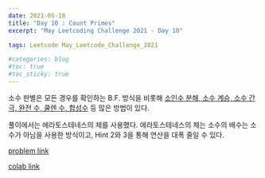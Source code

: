 ```yaml
---
date: 2021-05-10
title: "Day 10 : Count Primes"
excerpt: "May Leetcoding Challenge 2021 - Day 10"

tags: Leetcode May_Leetcode_Challenge_2021

#categories: blog
#toc: true
#toc_sticky: true
---
```


<script src="https://gist.github.com/1cg2cg3cg/74de2df1d6d61c041296b1e0538a45b9.js"></script>


소수 판별은 모든 경우를 확인하는 B.F. 방식을 비롯해 [소인수 분해, 소수 계승, 소수 간극, 완전 수, 쿨렌 수, 합성수](https://ko.wikipedia.org/wiki/%EC%97%90%EB%9D%BC%ED%86%A0%EC%8A%A4%ED%85%8C%EB%84%A4%EC%8A%A4%EC%9D%98_%EC%B2%B4) 등 많은 방법이 있다.

풀이에서는 에라토스테네스의 체를 사용했다.
에라토스테네스의 체는 소수의 배수는 소수가 아님을 사용한 방식이고, Hint 2와 3을 통해 연산을 대폭 줄일 수 있다.

[problem link](https://leetcode.com/explore/challenge/card/may-leetcoding-challenge-2021/599/week-2-may-8th-may-14th/3738/)

[colab link](https://colab.research.google.com/drive/1Zw9pl3rgJgi4JBMUtZaXB0NlLew6Hkaf#scrollTo=TScdZXsW0epl)
